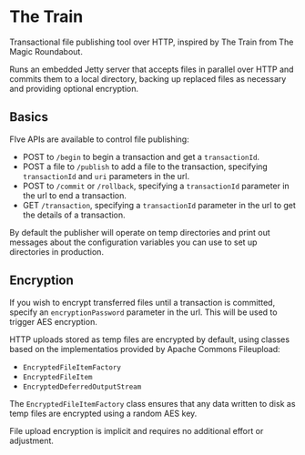 # The Train

Transactional file publishing tool over HTTP, inspired by The Train from The Magic Roundabout.

Runs an embedded Jetty server that accepts files in parallel over HTTP and commits them to a local directory, backing up replaced files as necessary and providing optional encryption.

## Basics

FIve APIs are available to control file publishing:

 * POST to `/begin` to begin a transaction and get a `transactionId`.
 * POST a file to `/publish` to add a file to the transaction, specifying `transactionId` and `uri` parameters in the url.
 * POST to `/commit` or `/rollback`, specifying a `transactionId` parameter in the url to end a transaction.
 * GET `/transaction`, specifying a `transactionId` parameter in the url to get the details of a transaction.
 
By default the publisher will operate on temp directories and print out messages about the configuration variables you can use to set up directories in production.

## Encryption

If you wish to encrypt transferred files until a transaction is committed, specify an `encryptionPassword` parameter in the url. This will be used to trigger AES encryption.

HTTP uploads stored as temp files are encrypted by default, using classes based on the implementatios provided by Apache Commons Fileupload:

 * `EncryptedFileItemFactory`
 * `EncryptedFileItem`
 * `EncryptedDeferredOutputStream`

The `EncryptedFileItemFactory` class ensures that any data written to disk as temp files are encrypted using a random AES key.

File upload encryption is implicit and requires no additional effort or adjustment.
